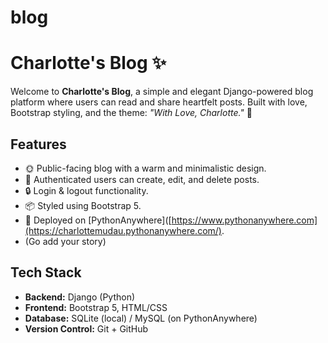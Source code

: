 # blog
# Charlotte's Blog ✨

Welcome to **Charlotte's Blog**, a simple and elegant Django-powered blog platform where users can read and share heartfelt posts. Built with love, Bootstrap styling, and the theme: _"With Love, Charlotte."_ 🌼

## Features

- 🌞 Public-facing blog with a warm and minimalistic design.
- 📝 Authenticated users can create, edit, and delete posts.
- 🔒 Login & logout functionality.
- 📦 Styled using Bootstrap 5.
- 🐘 Deployed on [PythonAnywhere]([https://www.pythonanywhere.com](https://charlottemudau.pythonanywhere.com/).
- (Go add your story)

## Tech Stack

- **Backend:** Django (Python)
- **Frontend:** Bootstrap 5, HTML/CSS
- **Database:** SQLite (local) / MySQL (on PythonAnywhere)
- **Version Control:** Git + GitHub

